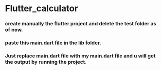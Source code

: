 # Flutter_calculator
### create manually the flutter project and delete the test folder as of now.
### paste this main.dart file in the lib folder. 
### Just replace main.dart file with my main.dart file and u will get the output by running the project.

